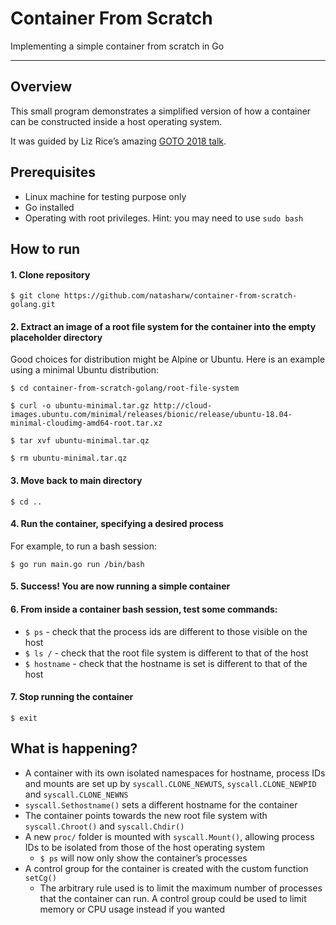# Container From Scratch
Implementing a simple container from scratch in Go


---

## Overview
This small program demonstrates a simplified version of how a container can be constructed inside a host operating system.

It was guided by Liz Rice’s amazing [GOTO 2018 talk](https://www.youtube.com/watch?v=8fi7uSYlOdc).


## Prerequisites
* Linux machine for testing purpose only
* Go installed
* Operating with root privileges. Hint: you may need to use `sudo bash`


## How to run
#### 1. Clone repository
```
$ git clone https://github.com/natasharw/container-from-scratch-golang.git
```
#### 2. Extract an image of a root file system for the container into the empty placeholder directory
Good choices for distribution might be Alpine or Ubuntu. Here is an example using a minimal Ubuntu distribution:
```
$ cd container-from-scratch-golang/root-file-system
```
```
$ curl -o ubuntu-minimal.tar.gz http://cloud-images.ubuntu.com/minimal/releases/bionic/release/ubuntu-18.04-minimal-cloudimg-amd64-root.tar.xz
```
```
$ tar xvf ubuntu-minimal.tar.qz
```
```
$ rm ubuntu-minimal.tar.qz
```
#### 3. Move back to main directory
```
$ cd ..
```
#### 4. Run the container, specifying a desired process
For example, to run a bash session:
```
$ go run main.go run /bin/bash
```
#### 5. Success! You are now running a simple container

#### 6. From inside a container bash session, test some commands:
  - `$ ps` - check that the process ids are different to those visible on the host
  - `$ ls /` - check that the root file system is different to that of the host
  - `$ hostname` - check that the hostname is set is different to that of the host
  
#### 7. Stop running the container
```
$ exit
```

## What is happening?

* A container with its own isolated namespaces for hostname, process IDs and mounts are set up by `syscall.CLONE_NEWUTS`, `syscall.CLONE_NEWPID` and `syscall.CLONE_NEWNS`
* `syscall.Sethostname()` sets a different hostname for the container
* The container points towards the new root file system with `syscall.Chroot()` and `syscall.Chdir()`
* A new `proc/` folder is mounted with `syscall.Mount()`, allowing process IDs to be isolated from those of the host operating system
  * `$ ps` will now only show the container’s processes
* A control group for the container is created with the custom function `setCg()`
  * The arbitrary rule used is to limit the maximum number of processes that the container can run. A control group could be used to limit memory or CPU usage instead if you wanted
